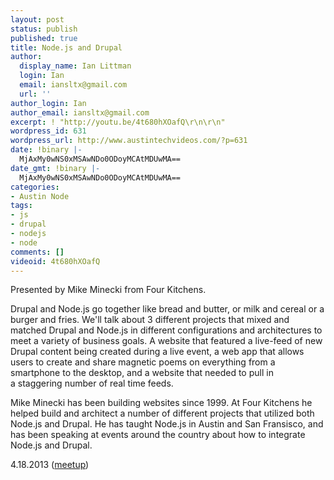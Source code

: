 ```yaml
---
layout: post
status: publish
published: true
title: Node.js and Drupal
author:
  display_name: Ian Littman
  login: Ian
  email: iansltx@gmail.com
  url: ''
author_login: Ian
author_email: iansltx@gmail.com
excerpt: ! "http://youtu.be/4t680hXOafQ\r\n\r\n"
wordpress_id: 631
wordpress_url: http://www.austintechvideos.com/?p=631
date: !binary |-
  MjAxMy0wNS0xMSAwNDo0ODoyMCAtMDUwMA==
date_gmt: !binary |-
  MjAxMy0wNS0xMSAwNDo0ODoyMCAtMDUwMA==
categories:
- Austin Node
tags:
- js
- drupal
- nodejs
- node
comments: []
videoid: 4t680hXOafQ
---
```

<p>Presented by Mike Minecki from Four Kitchens.</p>
<p>Drupal and Node.js go together like bread and butter, or milk and cereal or a burger and fries.
We'll talk about 3 different projects that mixed and matched Drupal and Node.js in different configurations and
architectures to meet a variety of business goals. A website that featured a live-feed of new Drupal content being
created during a live event, a web app that allows users to create and share magnetic poems on everything from a
smartphone to the desktop, and a website that needed to pull in a staggering number of real time feeds.</p>
<p>Mike Minecki has been building websites since 1999. At Four Kitchens he helped build and architect a number
of different projects that utilized both Node.js and Drupal. He has taught Node.js in Austin and San Fransisco, and
has been speaking at events around the country about how to integrate Node.js and Drupal.</p>
<p>4.18.2013 (<a href="http://www.meetup.com/Austin-Node-Usergroup/events/112668192/">meetup</a>)</p>
